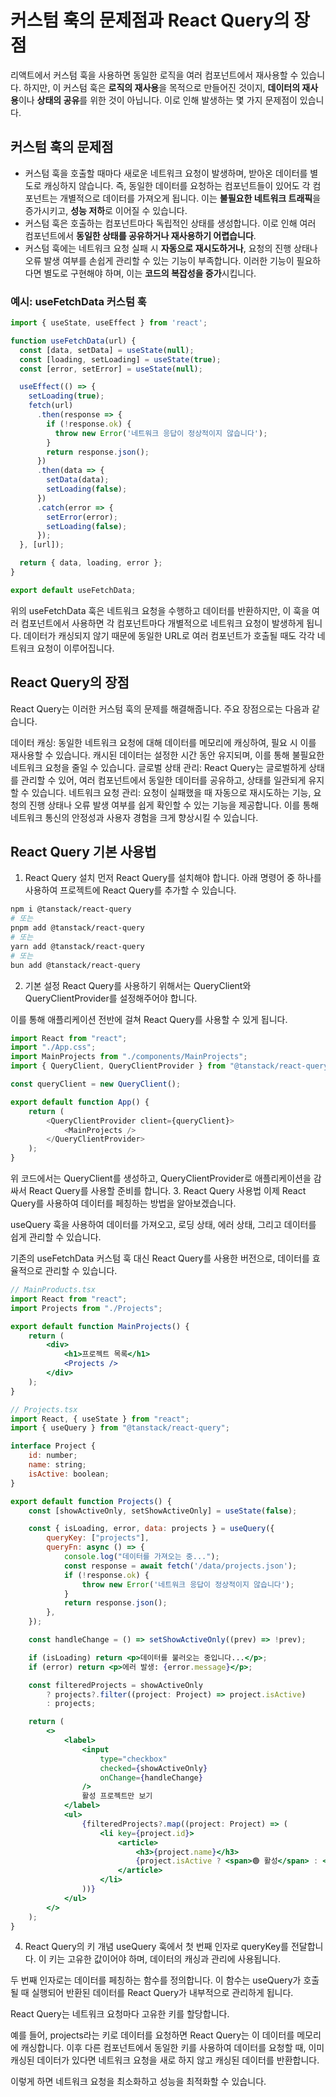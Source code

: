 # 커스텀 훅의 문제점과 React Query의 장점

리액트에서 커스텀 훅을 사용하면 동일한 로직을 여러 컴포넌트에서 재사용할 수 있습니다. 하지만, 이 커스텀 훅은 **로직의 재사용**을 목적으로 만들어진 것이지, **데이터의 재사용**이나 **상태의 공유**를 위한 것이 아닙니다. 이로 인해 발생하는 몇 가지 문제점이 있습니다.

## 커스텀 훅의 문제점

- 커스텀 훅을 호출할 때마다 새로운 네트워크 요청이 발생하며, 받아온 데이터를 별도로 캐싱하지 않습니다. 즉, 동일한 데이터를 요청하는 컴포넌트들이 있어도 각 컴포넌트는 개별적으로 데이터를 가져오게 됩니다. 이는 **불필요한 네트워크 트래픽**을 증가시키고, **성능 저하**로 이어질 수 있습니다.
- 커스텀 훅은 호출하는 컴포넌트마다 독립적인 상태를 생성합니다. 이로 인해 여러 컴포넌트에서 **동일한 상태를 공유하거나 재사용하기 어렵습니다**.
- 커스텀 훅에는 네트워크 요청 실패 시 **자동으로 재시도하거나**, 요청의 진행 상태나 오류 발생 여부를 손쉽게 관리할 수 있는 기능이 부족합니다. 이러한 기능이 필요하다면 별도로 구현해야 하며, 이는 **코드의 복잡성을 증가**시킵니다.

### 예시: useFetchData 커스텀 훅

```javascript
import { useState, useEffect } from 'react';

function useFetchData(url) {
  const [data, setData] = useState(null);
  const [loading, setLoading] = useState(true);
  const [error, setError] = useState(null);

  useEffect(() => {
    setLoading(true);
    fetch(url)
      .then(response => {
        if (!response.ok) {
          throw new Error('네트워크 응답이 정상적이지 않습니다');
        }
        return response.json();
      })
      .then(data => {
        setData(data);
        setLoading(false);
      })
      .catch(error => {
        setError(error);
        setLoading(false);
      });
  }, [url]);

  return { data, loading, error };
}

export default useFetchData;
```
위의 useFetchData 훅은 네트워크 요청을 수행하고 데이터를 반환하지만, 이 훅을 여러 컴포넌트에서 사용하면 각 컴포넌트마다 개별적으로 네트워크 요청이 발생하게 됩니다. 
데이터가 캐싱되지 않기 때문에 동일한 URL로 여러 컴포넌트가 호출될 때도 각각 네트워크 요청이 이루어집니다.

## React Query의 장점
React Query는 이러한 커스텀 훅의 문제를 해결해줍니다. 주요 장점으로는 다음과 같습니다.

데이터 캐싱: 동일한 네트워크 요청에 대해 데이터를 메모리에 캐싱하여, 필요 시 이를 재사용할 수 있습니다. 캐시된 데이터는 설정한 시간 동안 유지되며, 이를 통해 불필요한 네트워크 요청을 줄일 수 있습니다.
글로벌 상태 관리: React Query는 글로벌하게 상태를 관리할 수 있어, 여러 컴포넌트에서 동일한 데이터를 공유하고, 상태를 일관되게 유지할 수 있습니다.
네트워크 요청 관리: 요청이 실패했을 때 자동으로 재시도하는 기능, 요청의 진행 상태나 오류 발생 여부를 쉽게 확인할 수 있는 기능을 제공합니다. 이를 통해 네트워크 통신의 안정성과 사용자 경험을 크게 향상시킬 수 있습니다.

## React Query 기본 사용법
1. React Query 설치
먼저 React Query를 설치해야 합니다. 아래 명령어 중 하나를 사용하여 프로젝트에 React Query를 추가할 수 있습니다.
```bash
npm i @tanstack/react-query
# 또는
pnpm add @tanstack/react-query
# 또는
yarn add @tanstack/react-query
# 또는
bun add @tanstack/react-query
```

2. 기본 설정
React Query를 사용하기 위해서는 QueryClient와 QueryClientProvider를 설정해주어야 합니다.

이를 통해 애플리케이션 전반에 걸쳐 React Query를 사용할 수 있게 됩니다.
```javascript
import React from "react";
import "./App.css";
import MainProjects from "./components/MainProjects";
import { QueryClient, QueryClientProvider } from "@tanstack/react-query";

const queryClient = new QueryClient();

export default function App() {
    return (
        <QueryClientProvider client={queryClient}>
            <MainProjects />
        </QueryClientProvider>
    );
}
```
위 코드에서는 QueryClient를 생성하고, QueryClientProvider로 애플리케이션을 감싸서 React Query를 사용할 준비를 합니다.
3. React Query 사용법
이제 React Query를 사용하여 데이터를 페칭하는 방법을 알아보겠습니다.

useQuery 훅을 사용하여 데이터를 가져오고, 로딩 상태, 에러 상태, 그리고 데이터를 쉽게 관리할 수 있습니다.

기존의 useFetchData 커스텀 훅 대신 React Query를 사용한 버전으로, 데이터를 효율적으로 관리할 수 있습니다.
```jsx
// MainProducts.tsx
import React from "react";
import Projects from "./Projects";

export default function MainProjects() {
    return (
        <div>
            <h1>프로젝트 목록</h1>
            <Projects />
        </div>
    );
}
```
```jsx
// Projects.tsx
import React, { useState } from "react";
import { useQuery } from "@tanstack/react-query";

interface Project {
    id: number;
    name: string;
    isActive: boolean;
}

export default function Projects() {
    const [showActiveOnly, setShowActiveOnly] = useState(false);

    const { isLoading, error, data: projects } = useQuery({
        queryKey: ["projects"],
        queryFn: async () => {
            console.log("데이터를 가져오는 중...");
            const response = await fetch('/data/projects.json');
            if (!response.ok) {
                throw new Error('네트워크 응답이 정상적이지 않습니다');
            }
            return response.json();
        },
    });

    const handleChange = () => setShowActiveOnly((prev) => !prev);

    if (isLoading) return <p>데이터를 불러오는 중입니다...</p>;
    if (error) return <p>에러 발생: {error.message}</p>;

    const filteredProjects = showActiveOnly
        ? projects?.filter((project: Project) => project.isActive)
        : projects;

    return (
        <>
            <label>
                <input
                    type="checkbox"
                    checked={showActiveOnly}
                    onChange={handleChange}
                />
                활성 프로젝트만 보기
            </label>
            <ul>
                {filteredProjects?.map((project: Project) => (
                    <li key={project.id}>
                        <article>
                            <h3>{project.name}</h3>
                            {project.isActive ? <span>🟢 활성</span> : <span>🔴 비활성</span>}
                        </article>
                    </li>
                ))}
            </ul>
        </>
    );
}
```
4. React Query의 키 개념
useQuery 훅에서 첫 번째 인자로 queryKey를 전달합니다. 이 키는 고유한 값이어야 하며, 데이터의 캐싱과 관리에 사용됩니다.

두 번째 인자로는 데이터를 페칭하는 함수를 정의합니다. 이 함수는 useQuery가 호출될 때 실행되어 반환된 데이터를 React Query가 내부적으로 관리하게 됩니다.

React Query는 네트워크 요청마다 고유한 키를 할당합니다.

예를 들어, projects라는 키로 데이터를 요청하면 React Query는 이 데이터를 메모리에 캐싱합니다. 이후 다른 컴포넌트에서 동일한 키를 사용하여 데이터를 요청할 때, 이미 캐싱된 데이터가 있다면 네트워크 요청을 새로 하지 않고 캐싱된 데이터를 반환합니다.

이렇게 하면 네트워크 요청을 최소화하고 성능을 최적화할 수 있습니다.